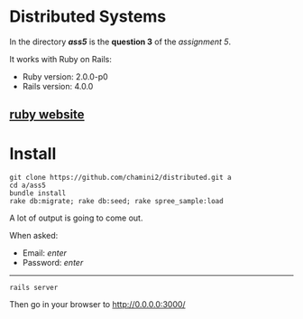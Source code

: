 Distributed Systems 
===================

In the directory ***ass5*** is the **question 3** of the *assignment 5*.

It works with Ruby on Rails:
  - Ruby version:  2.0.0-p0
  - Rails version: 4.0.0

[ruby website](http://rubyonrails.org/download)
---

Install
===

    git clone https://github.com/chamini2/distributed.git a
    cd a/ass5
    bundle install
    rake db:migrate; rake db:seed; rake spree_sample:load
    
A lot of output is going to come out.

When asked:  
  - Email:    *enter*
  - Password: *enter*

---
    
    rails server

Then go in your browser to http://0.0.0.0:3000/
